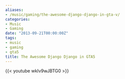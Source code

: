```yaml
---
aliases:
- /music/gaming/the-awesome-django-django-in-gta-v/
categories:
- Music
- Gaming
date: "2013-09-21T00:00:00Z"
tags:
- music
- gaming
- gta5
title: The Awesome Django Django in GTA5
---
```


{{< youtube wkIv9wJBTG0 >}}